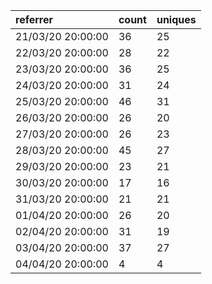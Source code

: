 | referrer          | count | uniques |
| :---------------- | :---- | :------ |
| 21/03/20 20:00:00 | 36    | 25      |
| 22/03/20 20:00:00 | 28    | 22      |
| 23/03/20 20:00:00 | 36    | 25      |
| 24/03/20 20:00:00 | 31    | 24      |
| 25/03/20 20:00:00 | 46    | 31      |
| 26/03/20 20:00:00 | 26    | 20      |
| 27/03/20 20:00:00 | 26    | 23      |
| 28/03/20 20:00:00 | 45    | 27      |
| 29/03/20 20:00:00 | 23    | 21      |
| 30/03/20 20:00:00 | 17    | 16      |
| 31/03/20 20:00:00 | 21    | 21      |
| 01/04/20 20:00:00 | 26    | 20      |
| 02/04/20 20:00:00 | 31    | 19      |
| 03/04/20 20:00:00 | 37    | 27      |
| 04/04/20 20:00:00 | 4     | 4       |